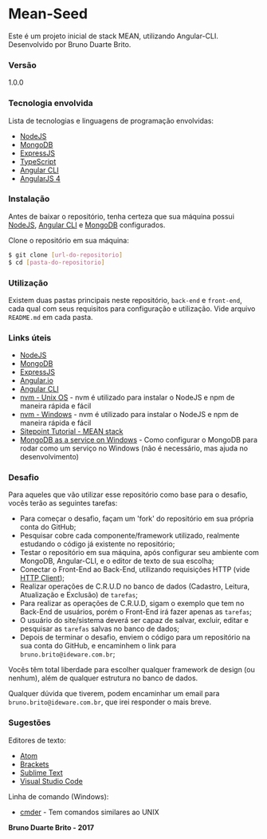 # Mean-Seed

Este é um projeto inicial de stack MEAN, utilizando Angular-CLI. Desenvolvido por Bruno Duarte Brito.

### Versão
1.0.0

### Tecnologia envolvida

Lista de tecnologias e linguagens de programação envolvidas:

* [NodeJS](https://nodejs.org)
* [MongoDB](https://www.mongodb.com/)
* [ExpressJS](https://expressjs.com/)
* [TypeScript](https://www.typescriptlang.org/)
* [Angular CLI](https://cli.angular.io/)
* [AngularJS 4](https://angular.io/)

### Instalação

Antes de baixar o repositório, tenha certeza que sua máquina possui [NodeJS](https://nodejs.org/en/), [Angular CLI](https://cli.angular.io/) e [MongoDB](https://www.mongodb.com/) configurados.

Clone o repositório em sua máquina:

```sh
$ git clone [url-do-repositorio]
$ cd [pasta-do-repositorio]
```

### Utilização

Existem duas pastas principais neste repositório, ```back-end``` e ```front-end```, cada qual com seus requisitos para configuração e utilização. Vide arquivo ```README.md``` em cada pasta.

### Links úteis

* [NodeJS](https://nodejs.org/en/)
* [MongoDB](https://www.mongodb.com/)
* [ExpressJS](https://expressjs.com/)
* [Angular.io](https://angular.io/)
* [Angular CLI](https://cli.angular.io/)
* [nvm - Unix OS](https://github.com/creationix/nvm) - nvm é utilizado para instalar o NodeJS e npm de maneira rápida e fácil
* [nvm - Windows](https://github.com/coreybutler/nvm-windows) - nvm é utilizado para instalar o NodeJS e npm de maneira rápida e fácil
* [Sitepoint Tutorial - MEAN stack](https://www.sitepoint.com/introduction-mean-stack/)
* [MongoDB as a service on Windows](https://blog.ajduke.in/2013/04/10/install-setup-and-start-mongodb-on-windows/) - Como configurar o MongoDB para rodar como um serviço no Windows (não é necessário, mas ajuda no desenvolvimento)

### Desafio

Para aqueles que vão utilizar esse repositório como base para o desafio, vocês terão as seguintes tarefas:

* Para começar o desafio, façam um 'fork' do repositório em sua própria conta do GitHub;
* Pesquisar cobre cada componente/framework utilizado, realmente estudando o código já existente no repositório;
* Testar o repositório em sua máquina, após configurar seu ambiente com MongoDB, Angular-CLI, e o editor de texto de sua escolha;
* Conectar o Front-End ao Back-End, utilizando requisições HTTP (vide [HTTP Client](https://angular.io/guide/http));
* Realizar operações de C.R.U.D no banco de dados (Cadastro, Leitura, Atualização e Exclusão) de ```tarefas```;
* Para realizar as operações de C.R.U.D, sigam o exemplo que tem no Back-End de usuários, porém o Front-End irá fazer apenas as ```tarefas```;
* O usuário do site/sistema deverá ser capaz de salvar, excluir, editar e pesquisar as ```tarefas``` salvas no banco de dados;
* Depois de terminar o desafio, enviem o código para um repositório na sua conta do GitHub, e encaminhem o link para ```bruno.brito@ideware.com.br```;

Vocês têm total liberdade para escolher qualquer framework de design (ou nenhum), além de qualquer estrutura no banco de dados.

Qualquer dúvida que tiverem, podem encaminhar um email para ```bruno.brito@ideware.com.br```, que irei responder o mais breve.

### Sugestões

Editores de texto:

* [Atom](https://atom.io/)
* [Brackets](http://brackets.io/)
* [Sublime Text](https://www.sublimetext.com/)
* [Visual Studio Code](https://code.visualstudio.com/)

Linha de comando (Windows):

* [cmder](http://cmder.net/) - Tem comandos similares ao UNIX

**Bruno Duarte Brito - 2017**